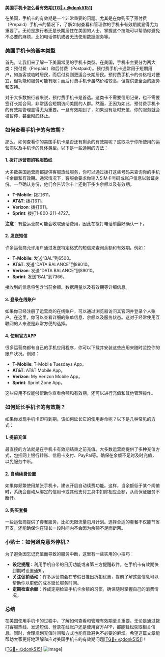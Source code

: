**美国手机卡怎么看有效期[[TG💪+ @donk5151](https://t.me/s/donk5151)]**

在美国，手机卡的有效期是一个非常重要的问题。尤其是在你购买了预付费（Prepaid）手机卡的情况下，了解如何查看和管理你的手机卡有效期就显得尤为重要了。无论是旅行者还是长期居住在美国的人士，掌握这个技能可以帮助你避免不必要的麻烦，比如电话停机或者无法使用数据服务等。

### 美国手机卡的基本类型

首先，让我们来了解一下美国常见的手机卡类型。在美国，手机卡主要分为两大类：预付费（Prepaid）和后付费（Postpaid）。预付费手机卡通常用于短期用户，如游客或临时居民，而后付费则更适合长期居民。预付费手机卡的价格相对便宜，但功能和服务可能有限；而后付费手机卡虽然价格较高，但提供更全面的服务和支持。

对于大多数旅行者来说，预付费手机卡是首选。这类卡不需要信用记录，也不需要签订长期合同，非常适合短期访问美国的人群。然而，正因为如此，预付费手机卡的有效期管理显得尤为重要。一旦有效期到了，如果没有及时充值，你的服务就会被暂停，甚至彻底终止。

### 如何查看手机卡的有效期？

那么，如何查看你的美国手机卡是否还有剩余的有效期呢？这取决于你所使用的运营商以及手机卡的具体类型。以下是一些通用的方法：

#### 1. **拨打运营商的客服热线**
   大多数美国运营商都提供客服热线服务，你可以通过拨打这些号码来查询你的手机卡余额和有效期。通常情况下，客服会要求你输入SIM卡号码或账户信息以验证身份。一旦确认身份，他们会告诉你卡上还剩下多少余额以及有效期。

   - **T-Mobile**: 拨打611。
   - **AT&T**: 拨打611。
   - **Verizon**: 拨打611。
   - **Sprint**: 拨打1-800-211-4727。

   **注意**：有些运营商可能会收取通话费用，因此在拨打电话前最好确认一下。

#### 2. **发送短信**
   许多运营商允许用户通过发送特定格式的短信来查询余额和有效期。例如：
   
   - **T-Mobile**: 发送“BAL”到6500。
   - **AT&T**: 发送“DATA BALANCE”到89010。
   - **Verizon**: 发送“DATA BALANCE”到89010。
   - **Sprint**: 发送“BAL”到7366。

   接收到的信息将包含当前余额、数据用量以及有效期等详细信息。

#### 3. **登录在线账户**
   如果你已经注册了运营商的在线账户，可以通过浏览器访问其官网并登录个人账户。在这里，你可以查看详细的账单信息、余额以及服务状态。这对于经常使用互联网的人来说是非常方便的选择。

#### 4. **使用官方APP**
   很多运营商都有自己的手机应用程序，你可以下载并安装这些应用来随时监控你的账户状况。例如：
   
   - **T-Mobile**: T-Mobile Tuesdays App。
   - **AT&T**: AT&T Mobile App。
   - **Verizon**: My Verizon Mobile App。
   - **Sprint**: Sprint Zone App。

   这些应用不仅能够帮助你查看余额和有效期，还可以进行充值和其他管理操作。

### 如何延长手机卡的有效期？

如果你发现手机卡即将到期，该如何延长它的使用寿命呢？以下是几种常见的方式：

#### 1. **提前充值**
   最直接的方法就是在手机卡有效期结束之前充值。大多数运营商提供了多种充值方式，包括网上银行转账、信用卡支付、PayPal等。确保在余额不足时及时充值，以免服务中断。

#### 2. **自动续费设置**
   如果你频繁使用某张手机卡，建议开启自动续费功能。这样，当余额低于某个阈值时，系统会自动从绑定的信用卡或其他支付工具中扣除相应金额，从而保证服务不断开。

#### 3. **购买套餐**
   一些运营商提供了套餐服务，比如无限流量包月计划。选择合适的套餐不仅能节省开支，还能确保你在较长一段时间内不会因为余额不足而断网。

### 小贴士：如何避免意外停机？

为了避免因忘记充值而导致的服务中断，这里有一些实用的小技巧：

- **设定提醒**：利用手机自带的日历功能或者第三方提醒软件，在手机卡有效期快到期时设置通知。
- **关注促销活动**：许多运营商会在节假日推出折扣优惠，提前了解这些信息可以帮助你以更低的成本延长服务时间。
- **定期检查余额**：养成定期检查手机卡余额的习惯，确保随时掌握自己的消费情况。

### 总结

在美国使用手机卡的过程中，了解如何查看和管理有效期至关重要。无论是通过拨打客服热线、发送短信、登录在线账户还是使用官方APP，都能轻松获取相关信息。同时，合理规划充值时间和方式也能有效避免不必要的麻烦。希望这篇文章能帮助大家更好地理解和应对美国手机卡的有效期问题[[TG💪+ @donk5151](https://t.me/s/donk5151)]！

[[TG💪+ @donk5151](https://t.me/s/donk5151) ![Image](https://i.postimg.cc/rwNCRYN7/Snipaste-2025-04-30-17-27-05.png)]